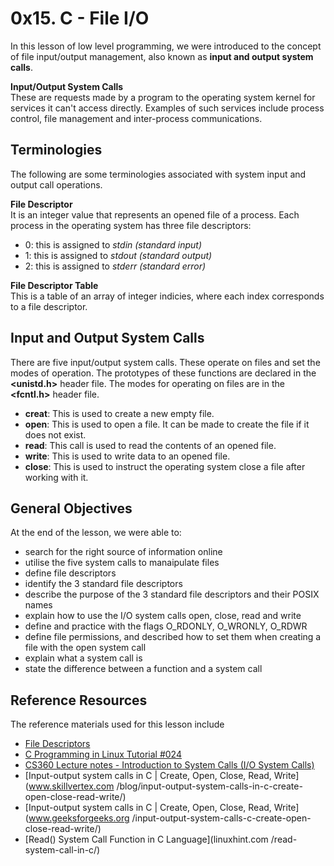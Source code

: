 # 0x15. C - File I/O
In this lesson of low level programming, we were introduced to the concept of file input/output management, also known as **input and output system calls**.

**Input/Output System Calls** <br />
These are requests made by a program to the operating system kernel for services it can't access directly. Examples of such services include process control, file management and inter-process communications.

## Terminologies
The following are some terminologies associated with system input and output call operations.

**File Descriptor** <br />
It is an integer value that represents an opened file of a process. Each process in the operating system has three file descriptors:
- 0: this is assigned to *stdin (standard input)*
- 1: this is assigned to *stdout (standard output)*
- 2: this is assigned to *stderr (standard error)*

**File Descriptor Table** <br />
This is a table of an array of integer indicies, where each index corresponds to a file descriptor.

## Input and Output System Calls
There are five input/output system calls. These operate on files and set the modes of operation. The prototypes of these functions are declared in the **<unistd.h>** header file. The modes for operating on files are in the **<fcntl.h>** header file.

- **creat**: This is used to create a new empty file.
- **open**: This is used to open a file. It can be made to create the file if it does not exist.
- **read**: This call is used to read the contents of an opened file.
- **write**: This is used to write data to an opened file.
- **close**: This is used to instruct the operating system close a file after working with it.

## General Objectives
At the end of the lesson, we were able to:
- search for the right source of information online
- utilise the five system calls to manaipulate files
- define file descriptors
- identify the 3 standard file descriptors
- describe the purpose of the 3 standard file descriptors and their POSIX names
- explain how to use the I/O system calls open, close, read and write
- define and practice with the flags O_RDONLY, O_WRONLY, O_RDWR
- define file permissions, and described how to set them when creating a file with the open system call
- explain what a system call is
- state the difference between a function and a system call

## Reference Resources
The reference materials used for this lesson include
- [File Descriptors](https://intranet.alxswe.com/rltoken/Duva-9Fjyskt39R__Nnazg)
- [C Programming in Linux Tutorial #024](https://intranet.alxswe.com/rltoken/x05veqiLPSxXmJf9zTtCkQ)
- [CS360 Lecture notes - Introduction to System Calls (I/O System Calls)](http://www.cs.utk.edu/~huangj/cs360/360/notes/Syscall-Intro/lecture.html)
- [Input-output system calls in C | Create, Open, Close, Read, Write](www.skillvertex.com /blog/input-output-system-calls-in-c-create-open-close-read-write/)
- [Input-output system calls in C | Create, Open, Close, Read, Write](www.geeksforgeeks.org /input-output-system-calls-c-create-open-close-read-write/)
- [Read() System Call Function in C Language](linuxhint.com /read-system-call-in-c/)
